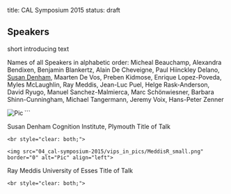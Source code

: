 title: CAL Symposium 2015
status: draft

## Speakers

short introducing text

Names of all Speakers in alphabetic order: Micheal Beauchamp, Alexandra Bendixen, Benjamin Blankertz, Alain De Cheveigne, Paul Hiinckley Delano, [Susan Denham](04_cal-symposium-2015/vips_in_pics/DenhamS_small100px.png), Maarten De Vos, Preben Kidmose, Enrique Lopez-Poveda, Myles McLaughlin, Ray Meddis, Jean-Luc Puel, Helge Rask-Anderson, David Ryugo, Manuel Sanchez-Malmierca, Marc Schönwiesner, Barbara Shinn-Cunningham, Michael Tangermann, Jeremy Voix, Hans-Peter Zenner


<img src="04_cal-symposium-2015/vips_in_pics/DenhamS_small100px.png" border="0" alt="Pic" align="left">
```

Susan Denham
Cognition Institute, Plymouth
Title of Talk

```
<br style="clear: both;">

<img src="04_cal-symposium-2015/vips_in_pics/MeddisR_small.png" border="0" alt="Pic" align="left">
```

Ray Meddis
University of Esses
Title of Talk

```
<br style="clear: both;">



